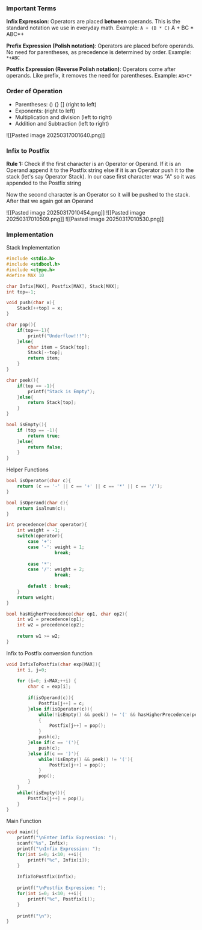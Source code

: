### Important Terms
__Infix Expression__: Operators are placed __between__ operands. This is the standard notation we use in everyday math. 
Example: `A + (B * C)` 
A + BC *
ABC*+

__Prefix Expression (Polish notation)__:  Operators are placed before operands. No need for parentheses, as precedence is determined by order.
Example: `*+ABC`

__Postfix Expression (Reverse Polish notation)__: Operators come after operands. Like prefix, it removes the need for parentheses.
Example: `AB+C*`

### Order of Operation
- Parentheses: () {} [] (right to left)
- Exponents: (right to left)
- Multiplication and division (left to right)
- Addition and Subtraction (left to right)

![[Pasted image 20250317001640.png]]

### Infix to Postfix
__Rule 1:__ Check if the first character is an Operator or Operand. If it is an Operand append it to the Postfix string else if it is an Operator push it to the stack (let's say Operator Stack).
In our case first character was "A" so it was appended to the Postfix string

Now the second character is an Operator so it will be pushed to the stack. After that we again got an Operand 

![[Pasted image 20250317010454.png]]
![[Pasted image 20250317010509.png]]
![[Pasted image 20250317010530.png]]

### Implementation

Stack Implementation
```C
#include <stdio.h>
#include <stdbool.h>
#include <ctype.h>
#define MAX 10

char Infix[MAX], Postfix[MAX], Stack[MAX];
int top=-1;

void push(char x){
	Stack[++top] = x;
}

char pop(){
	if(top==-1){
		printf("Underflow!!!");
	}else{
		char item = Stack[top];
		Stack[--top];
		return item;
	}
}

char peek(){
	if(top == -1){
		printf("Stack is Empty");
	}else{
		return Stack[top];
	}
}

bool isEmpty(){
	if (top == -1){
		return true;
	}else{
		return false;
	}
}

```

Helper Functions
```C
bool isOperator(char c){
	return (c == '-' || c == '+' || c == '*' || c == '/');
}

bool isOperand(char c){
	return isalnum(c);
}

int precedence(char operator){
	int weight = -1;
	switch(operator){
		case '+': 
		case '-': weight = 1;
				  break;
					
		case '*':
		case '/': weight = 2;
				  break;
				
		default : break;
	}
	return weight;
}

bool hasHigherPrecedence(char op1, char op2){
	int w1 = precedence(op1);
	int w2 = precedence(op2);
	
	return w1 >= w2;
}
```

Infix to Postfix conversion function
```C
void InfixToPostfix(char exp[MAX]){
	int i, j=0;
	
	for (i=0; i<MAX;++i) {
		char c = exp[i];
		
		if(isOperand(c)){
			Postfix[j++] = c; 
		}else if(isOperator(c)){
			while(!isEmpty() && peek() != '(' && hasHigherPrecedence(peek(), c))
			{
				Postfix[j++] = pop();
			}
			push(c);
		}else if(c == '('){
			push(c);
		}else if(c == ')'){
			while(!isEmpty() && peek() != '('){
				Postfix[j++] = pop();
			}
			pop();
		}
	}
	while(!isEmpty()){
	    Postfix[j++] = pop();
	}  
}
```

Main Function
```C
void main(){
	printf("\nEnter Infix Expression: "); 
	scanf("%s", Infix);
	printf("\nInfix Expression: ");
	for(int i=0; i<10; ++i){
		printf("%c", Infix[i]);
	}
	
	InfixToPostfix(Infix);
	
	printf("\nPostfix Expression: ");
	for(int i=0; i<10; ++i){
		printf("%c", Postfix[i]);
	}
	
	printf("\n");
} 
```